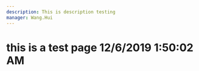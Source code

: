 ```yaml
---
description: This is description testing
manager: Wang.Hui
---
```

# this is a test page 12/6/2019 1:50:02 AM